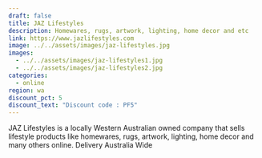 ```yaml
---
draft: false
title: JAZ Lifestyles
description: Homewares, rugs, artwork, lighting, home decor and etc
link: https://www.jazlifestyles.com
image: ../../assets/images/jaz-lifestyles.jpg
images:
  - ../../assets/images/jaz-lifestyles1.jpg
  - ../../assets/images/jaz-lifestyles2.jpg
categories:
  - online
region: wa
discount_pct: 5
discount_text: "Discount code : PF5"
---
```


JAZ Lifestyles is a locally Western Australian owned company that sells lifestyle products like homewares, rugs, artwork, lighting, home decor and many others online. Delivery Australia Wide
